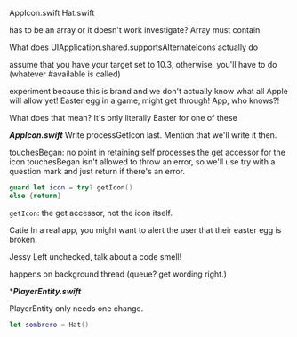 AppIcon.swift
Hat.swift

has to be an array or it doesn't work
investigate?
Array must contain


What does UIApplication.shared.supportsAlternateIcons
actually do

assume that you have your target set to 10.3, otherwise, you'll have to do (whatever #available is called)


experiment because this is brand and we don't actually know what all Apple will allow yet! Easter egg in a game, might get through! App, who knows?!



What does that mean?
It's only literally Easter for one of these

***AppIcon.swift***
Write processGetIcon last. Mention that we'll write it then.




touchesBegan: no point in retaining self
processes the get accessor for the icon
touchesBegan isn't allowed to throw an error, so we'll use try with a question mark and just return if there's an error.

```swift
guard let icon = try? getIcon()
else {return}
```
`getIcon`: the get accessor, not the icon itself.

Catie
In a real app, you might want to alert the user that their easter egg is broken.

Jessy
Left unchecked, talk about a code smell!


happens on background thread (queue? get wording right.)


****PlayerEntity.swift***

PlayerEntity only needs one change.

```swift
let sombrero = Hat()
```